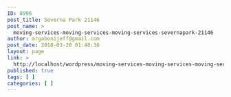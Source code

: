 ```yaml
---
ID: 8996
post_title: Severna Park 21146
post_name: >
  moving-services-moving-services-moving-services-severnapark-21146
author: mrgabonijeff@gmail.com
post_date: 2018-03-28 01:48:36
layout: page
link: >
  http://localhost/wordpress/moving-services-moving-services-moving-services-severnapark-21146/
published: true
tags: [ ]
categories: [ ]
---
```


